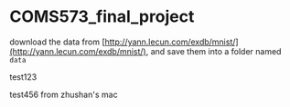 # COMS573_final_project

download the data from [http://yann.lecun.com/exdb/mnist/](http://yann.lecun.com/exdb/mnist/), and save them into a folder named `data`


test123

test456 from zhushan's mac